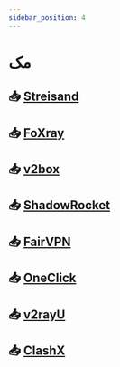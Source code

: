 ```yaml
---
sidebar_position: 4
---
```


# مک

## 📥 [Streisand](https://apps.apple.com/app/id6450534064)

## 📥 [FoXray](https://apps.apple.com/us/app/foxray/id6448898396)

## 📥 [v2box](https://apps.apple.com/us/app/v2box-v2ray-client/id6446814690)

## 📥 [ShadowRocket](https://apps.apple.com/us/app/shadowrocket/id932747118)

## 📥 [FairVPN](https://apps.apple.com/us/app/fair-vpn/id1533873488?platform=iphone)

## 📥 [OneClick](https://apps.apple.com/us/app/oneclick-safe-easy-fast/id1545555197)

## 📥 [v2rayU](https://github.com/yanue/V2rayU/releases)

## 📥 [ClashX](https://github.com/yichengchen/clashX/releases )
